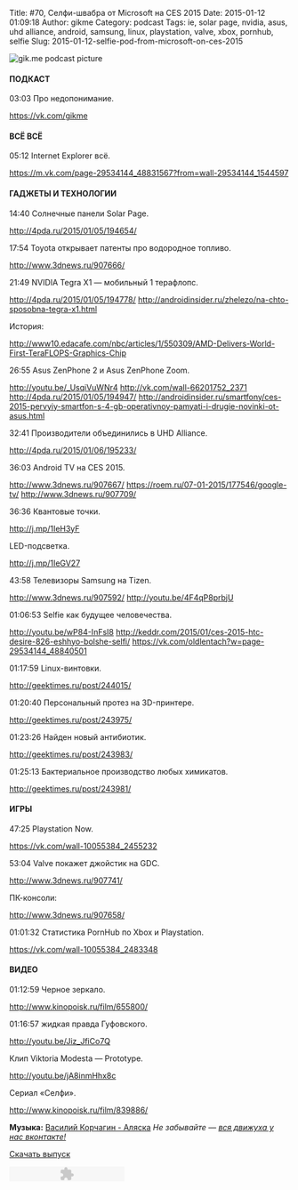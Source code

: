 Title: #70, Селфи-швабра от Microsoft на CES 2015
Date: 2015-01-12 01:09:18
Author: gikme
Category: podcast
Tags: ie, solar page, nvidia, asus, uhd alliance, android, samsung, linux, playstation, valve, xbox, pornhub, selfie
Slug: 2015-01-12-selfie-pod-from-microsoft-on-ces-2015

![gik.me podcast picture](http://2.bp.blogspot.com/-80YnAzMnDms/VLLJVDmcoOI/AAAAAAAAZD0/_zv_BFVm3z0/s1600/gikme-pic-s03e70.jpg)

#### ПОДКАСТ


03:03 Про недопонимание.

<https://vk.com/gikme>


#### ВСЁ ВСЁ


05:12 Internet Explorer всё.

<https://m.vk.com/page-29534144_48831567?from=wall-29534144_1544597>


#### ГАДЖЕТЫ И ТЕХНОЛОГИИ


14:40 Солнечные панели Solar Page.

<http://4pda.ru/2015/01/05/194654/>

17:54 Toyota открывает патенты про водородное топливо.

<http://www.3dnews.ru/907666/>

21:49 NVIDIA Tegra X1 — мобильный 1 терафлопс.

<http://4pda.ru/2015/01/05/194778/>
<http://androidinsider.ru/zhelezo/na-chto-sposobna-tegra-x1.html>

История:

<http://www10.edacafe.com/nbc/articles/1/550309/AMD-Delivers-World-First-TeraFLOPS-Graphics-Chip>

26:55 Asus ZenPhone 2 и Asus ZenPhone Zoom.

<http://youtu.be/_UsqiVuWNr4>
<http://vk.com/wall-66201752_2371>
<http://4pda.ru/2015/01/05/194947/>
<http://androidinsider.ru/smartfony/ces-2015-pervyiy-smartfon-s-4-gb-operativnoy-pamyati-i-drugie-novinki-ot-asus.html>

32:41 Производители объединились в UHD Alliance.

<http://4pda.ru/2015/01/06/195233/>

36:03 Android TV на CES 2015.

<http://www.3dnews.ru/907667/>
<https://roem.ru/07-01-2015/177546/google-tv/>
<http://www.3dnews.ru/907709/>

36:36 Квантовые точки.

<http://j.mp/1IeH3yF>

LED-подсветка.

<http://j.mp/1IeGV27>

43:58 Телевизоры Samsung на Tizen.

<http://www.3dnews.ru/907592/>
<http://youtu.be/4F4qP8prbjU>

01:06:53 Selfie как будущее человечества.

<http://youtu.be/wP84-InFsI8>
<http://keddr.com/2015/01/ces-2015-htc-desire-826-eshhyo-bolshe-selfi/>
<https://vk.com/oldlentach?w=page-29534144_48840501>

01:17:59 Linux-винтовки.

<http://geektimes.ru/post/244015/>

01:20:40 Персональный протез на 3D-принтере.

<http://geektimes.ru/post/243975/>

01:23:26 Найден новый антибиотик.

<http://geektimes.ru/post/243983/>

01:25:13 Бактериальное производство любых химикатов.

<http://geektimes.ru/post/243981/>


#### ИГРЫ


47:25 Playstation Now.

<https://vk.com/wall-10055384_2455232>

53:04 Valve покажет джойстик на GDC.

<http://www.3dnews.ru/907741/>

ПК-консоли:

<http://www.3dnews.ru/907658/>

01:01:32 Статистика PornHub по Xbox и Playstation.

<https://vk.com/wall-10055384_2483348>


#### ВИДЕО


01:12:59 Черное зеркало.

<http://www.kinopoisk.ru/film/655800/>

01:16:57 жидкая правда Гуфовского.

<http://youtu.be/Jiz_JfiCo7Q>

Клип Viktoria Modesta — Prototype.

<http://youtu.be/jA8inmHhx8c>

Сериал «Селфи».

<http://www.kinopoisk.ru/film/839886/>


**Музыка:** [Василий Корчагин - Аляска](http://vk.com/bacc3)
*Не забывайте — [вся движуха у нас вконтакте!](http://vk.com/gikme)*

[Скачать
выпуск](http://static.qnub.ru/gik.me/mp3/s03/00070-selfie-pod-from-microsoft-on-ces-2015.mp3)

<embed type="application/x-shockwave-flash" src="http://assets.tumblr.com/swf/audio_player.swf?audio_file=http%3A%2F%2Fstatic.qnub.ru%2Fgik.me%2Fmp3%2Fs03%2F00070-selfie-pod-from-microsoft-on-ces-2015.mp3&amp;color=FFFFFF" height="27" width="207" quality="best" wmode="opaque">
</embed>

